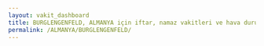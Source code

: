 ```yaml
---
layout: vakit_dashboard
title: BURGLENGENFELD, ALMANYA için iftar, namaz vakitleri ve hava durumu - ilçe/eyalet seç
permalink: /ALMANYA/BURGLENGENFELD/
---
```


<script type="text/javascript">
  var GLOBAL_COUNTRY = 'ALMANYA';
  var GLOBAL_CITY = 'BURGLENGENFELD';
  var GLOBAL_STATE = '';
  var lat = 72;
  var lon = 21;
</script>
